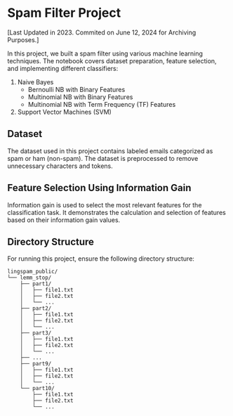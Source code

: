 # Spam Filter Project

[Last Updated in 2023. Commited on June 12, 2024 for Archiving Purposes.]

In this project, we built a spam filter using various machine learning techniques. The notebook covers dataset preparation, feature selection, and implementing different classifiers:

1. Naive Bayes
    - Bernoulli NB with Binary Features
    - Multinomial NB with Binary Features
    - Multinomial NB with Term Frequency (TF) Features
2. Support Vector Machines (SVM)

## Dataset

The dataset used in this project contains labeled emails categorized as spam or ham (non-spam). The dataset is preprocessed to remove unnecessary characters and tokens.

## Feature Selection Using Information Gain

Information gain is used to select the most relevant features for the classification task. It demonstrates the calculation and selection of features based on their information gain values.

## Directory Structure

For running this project, ensure the following directory structure:
```
lingspam_public/
└── lemm_stop/
    ├── part1/
    │   ├── file1.txt
    │   ├── file2.txt
    │   └── ...
    ├── part2/
    │   ├── file1.txt
    │   ├── file2.txt
    │   └── ...
    ├── part3/
    │   ├── file1.txt
    │   ├── file2.txt
    │   └── ...
    ├── ...
    ├── part9/
    │   ├── file1.txt
    │   ├── file2.txt
    │   └── ...
    └── part10/
        ├── file1.txt
        ├── file2.txt
        └── ...
```
